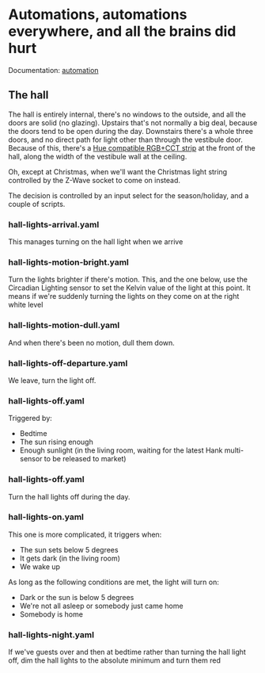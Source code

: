 # Automations, automations everywhere, and all the brains did hurt

Documentation: [automation](https://home-assistant.io/docs/automation/)

## The hall

The hall is entirely internal, there's no windows to the outside, and all the doors are solid (no glazing). Upstairs that's not normally a big deal, because the doors tend to be open during the day. Downstairs there's a whole three doors, and no direct path for light other than through the vestibule door. Because of this, there's a [Hue compatible RGB+CCT strip](https://www.howtogeek.com/361560/how-to-make-your-own-philips-hue-lightstrips-for-cheap/) at the front of the hall, along the width of the vestibule wall at the ceiling.

Oh, except at Christmas, when we'll want the Christmas light string controlled by the Z-Wave socket to come on instead.

The decision is controlled by an input select for the season/holiday, and a couple of scripts.

### hall-lights-arrival.yaml

This manages turning on the hall light when we arrive

### hall-lights-motion-bright.yaml

Turn the lights brighter if there's motion. This, and the one below, use the Circadian Lighting sensor to set the Kelvin value of the light at this point. It means if we're suddenly turning the lights on they come on at the right white level

### hall-lights-motion-dull.yaml

And when there's been no motion, dull them down.

### hall-lights-off-departure.yaml

We leave, turn the light off.

### hall-lights-off.yaml

Triggered by:

* Bedtime
* The sun rising enough
* Enough sunlight (in the living room, waiting for the latest Hank multi-sensor to be released to market)

### hall-lights-off.yaml

Turn the hall lights off during the day.

### hall-lights-on.yaml

This one is more complicated, it triggers when:

* The sun sets below 5 degrees
* It gets dark (in the living room)
* We wake up

As long as the following conditions are met, the light will turn on:

* Dark or the sun is below 5 degrees
* We're not all asleep or somebody just came home
* Somebody is home

### hall-lights-night.yaml

If we've guests over and then at bedtime rather than turning the hall light off, dim the hall lights to the absolute minimum and turn them red
